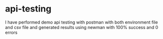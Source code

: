 # api-testing
I have performed demo api testing with postman with both environment file and csv file and generated results using newman with 100% success and 0 errors
